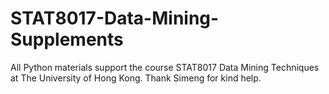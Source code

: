 # STAT8017-Data-Mining-Supplements

All Python materials support the course STAT8017 Data Mining Techniques at The University of Hong Kong.
Thank Simeng for kind help.
